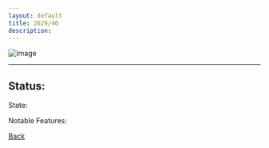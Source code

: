 ```yaml
---
layout: default
title: 2629/46
description: 
---
```

![image]()

* * *

## Status: 

State: 

Notable Features: 

[Back](/./forest/bunker.html)
